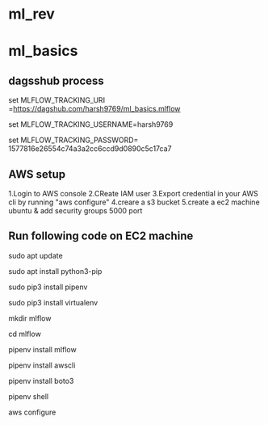 # ml_rev
# ml_basics

## dagsshub process 

set MLFLOW_TRACKING_URI =https://dagshub.com/harsh9769/ml_basics.mlflow

set MLFLOW_TRACKING_USERNAME=harsh9769

set MLFLOW_TRACKING_PASSWORD= 1577816e26554c74a3a2cc6ccd9d0890c5c17ca7

## AWS setup

1.Login to AWS console
2.CReate IAM user
3.Export credential in your AWS cli by running "aws configure"
4.creare a s3 bucket
5.create a ec2 machine ubuntu & add security groups 5000 port

## Run following code on EC2 machine

sudo apt update

sudo apt install python3-pip

sudo pip3 install pipenv

sudo pip3 install virtualenv

mkdir mlflow

cd mlflow

pipenv install mlflow

pipenv install awscli

pipenv install boto3

pipenv shell

aws configure

